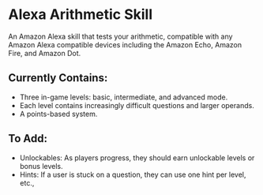 # Alexa Arithmetic Skill
An Amazon Alexa skill that tests your arithmetic, compatible with any Amazon Alexa compatible devices
including the Amazon Echo, Amazon Fire, and Amazon Dot.

## Currently Contains:
- Three in-game levels: basic, intermediate, and advanced mode.
- Each level contains increasingly difficult questions and larger operands.
- A points-based system.

## To Add:
- Unlockables: As players progress, they should earn unlockable levels or bonus levels. 
- Hints: If a user is stuck on a question, they can use one hint per level, etc.,